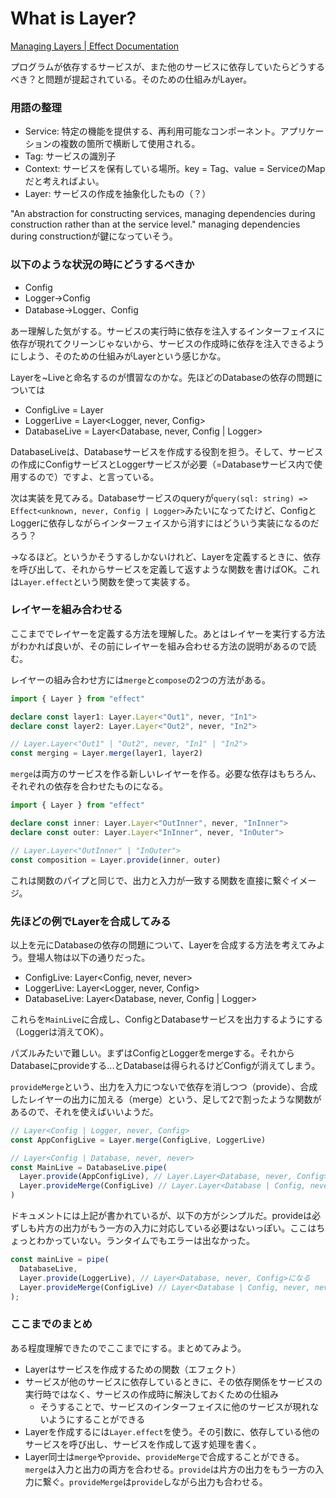 # What is Layer?

[Managing Layers | Effect Documentation](https://effect.website/docs/requirements-management/layers/)


プログラムが依存するサービスが、また他のサービスに依存していたらどうするべき？と問題が提起されている。そのための仕組みがLayer。

### 用語の整理

- Service: 特定の機能を提供する、再利用可能なコンポーネント。アプリケーションの複数の箇所で横断して使用される。
- Tag: サービスの識別子
- Context: サービスを保有している場所。key = Tag、value = ServiceのMapだと考えればよい。
- Layer: サービスの作成を抽象化したもの（？）

"An abstraction for constructing services, managing dependencies during construction rather than at the service level." managing dependencies during constructionが鍵になっていそう。

### 以下のような状況の時にどうするべきか

- Config
- Logger→Config
- Database→Logger、Config

あー理解した気がする。サービスの実行時に依存を注入するインターフェイスに依存が現れてクリーンじゃないから、サービスの作成時に依存を注入できるようにしよう、そのための仕組みがLayerという感じかな。

Layerを~Liveと命名するのが慣習なのかな。先ほどのDatabaseの依存の問題については

- ConfigLive = Layer<Config>
- LoggerLive = Layer<Logger, never, Config>
- DatabaseLive = Layer<Database, never, Config | Logger>

DatabaseLiveは、Databaseサービスを作成する役割を担う。そして、サービスの作成にConfigサービスとLoggerサービスが必要（=Databaseサービス内で使用するので）ですよ、と言っている。

次は実装を見てみる。Databaseサービスのqueryが`query(sql: string) => Effect<unknown, never, Config | Logger>`みたいになってたけど、ConfigとLoggerに依存しながらインターフェイスから消すにはどういう実装になるのだろう？

→なるほど。というかそうするしかないけれど、Layerを定義するときに、依存を呼び出して、それからサービスを定義して返すような関数を書けばOK。これは`Layer.effect`という関数を使って実装する。

### レイヤーを組み合わせる

ここまででレイヤーを定義する方法を理解した。あとはレイヤーを実行する方法がわかれば良いが、その前にレイヤーを組み合わせる方法の説明があるので読む。

レイヤーの組み合わせ方には`merge`と`compose`の2つの方法がある。

```ts
import { Layer } from "effect"

declare const layer1: Layer.Layer<"Out1", never, "In1">
declare const layer2: Layer.Layer<"Out2", never, "In2">

// Layer.Layer<"Out1" | "Out2", never, "In1" | "In2">
const merging = Layer.merge(layer1, layer2)
```

`merge`は両方のサービスを作る新しいレイヤーを作る。必要な依存はもちろん、それぞれの依存を合わせたものになる。

```ts
import { Layer } from "effect"

declare const inner: Layer.Layer<"OutInner", never, "InInner">
declare const outer: Layer.Layer<"InInner", never, "InOuter">

// Layer.Layer<"OutInner" | "InOuter">
const composition = Layer.provide(inner, outer)
```

これは関数のパイプと同じで、出力と入力が一致する関数を直接に繋ぐイメージ。

### 先ほどの例でLayerを合成してみる

以上を元にDatabaseの依存の問題について、Layerを合成する方法を考えてみよう。登場人物は以下の通りだった。

- ConfigLive: Layer<Config, never, never>
- LoggerLive: Layer<Logger, never, Config>
- DatabaseLive: Layer<Database, never, Config | Logger>

これらを`MainLive`に合成し、ConfigとDatabaseサービスを出力するようにする（Loggerは消えてOK）。

パズルみたいで難しい。まずはConfigとLoggerをmergeする。それからDatabaseにprovideする...とDatabaseは得られるけどConfigが消えてしまう。

`provideMerge`という、出力を入力につないで依存を消しつつ（provide）、合成したレイヤーの出力に加える（merge）という、足して2で割ったような関数があるので、それを使えばいいようだ。

```ts
// Layer<Config | Logger, never, Config>
const AppConfigLive = Layer.merge(ConfigLive, LoggerLive)

// Layer<Config | Database, never, never>
const MainLive = DatabaseLive.pipe(
  Layer.provide(AppConfigLive), // Layer.Layer<Database, never, Config>になる
  Layer.provideMerge(ConfigLive) // Layer.Layer<Database | Config, never, never>になる
)
```

ドキュメントには上記が書かれているが、以下の方がシンプルだ。provideは必ずしも片方の出力がもう一方の入力に対応している必要はないっぽい。ここはちょっとわかっていない。ランタイムでもエラーは出なかった。

```ts
const mainLive = pipe(
  DatabaseLive,
  Layer.provide(LoggerLive), // Layer<Database, never, Config>になる
  Layer.provideMerge(ConfigLive) // Layer<Database | Config, never, never>になる
);
```

### ここまでのまとめ

ある程度理解できたのでここまでにする。まとめてみよう。

- Layerはサービスを作成するための関数（エフェクト）
- サービスが他のサービスに依存しているときに、その依存関係をサービスの実行時ではなく、サービスの作成時に解決しておくための仕組み
  - そうすることで、サービスのインターフェイスに他のサービスが現れないようにすることができる
- Layerを作成するには`Layer.effect`を使う。その引数に、依存している他のサービスを呼び出し、サービスを作成して返す処理を書く。
- Layer同士は`merge`や`provide`、`provideMerge`で合成することができる。`merge`は入力と出力の両方を合わせる。`provide`は片方の出力をもう一方の入力に繋ぐ。`provideMerge`は`provide`しながら出力も合わせる。
